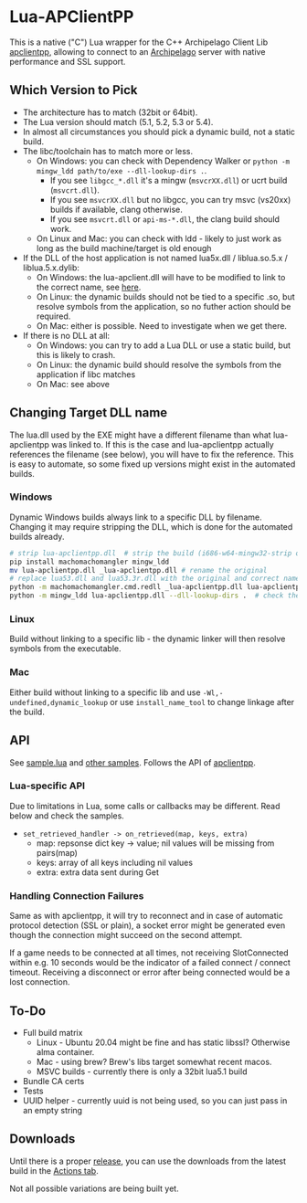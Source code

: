# Lua-APClientPP

This is a native ("C") Lua wrapper for the C++ Archipelago Client Lib
[apclientpp](https://github.com/black-sliver/apclientpp),
allowing to connect to an [Archipelago](https://archipelago.gg/) server with native performance and SSL support.


## Which Version to Pick

* The architecture has to match (32bit or 64bit).
* The Lua version should match (5.1, 5.2, 5.3 or 5.4).
* In almost all circumstances you should pick a dynamic build, not a static build.
* The libc/toolchain has to match more or less.
  * On Windows: you can check with Dependency Walker or `python -m mingw_ldd path/to/exe --dll-lookup-dirs .`.
    * If you see `libgcc_*.dll` it's a mingw (`msvcrXX.dll`) or ucrt build (`msvcrt.dll`).
    * If you see `msvcrXX.dll` but no libgcc, you can try msvc (vs20xx) builds if available, clang otherwise.
    * If you see `msvcrt.dll` or `api-ms-*.dll`, the clang build should work.
  * On Linux and Mac: you can check with ldd - likely to just work as long as the build machine/target is old enough
* If the DLL of the host application is not named lua5x.dll / liblua.so.5.x / liblua.5.x.dylib:
  * On Windows: the lua-apclient.dll will have to be modified to link to the correct name,
    see [here](#changing-target-dll-name).
  * On Linux: the dynamic builds should not be tied to a specific .so, but resolve symbols from the application,
    so no futher action should be required.
  * On Mac: either is possible. Need to investigate when we get there.
* If there is no DLL at all:
  * On Windows: you can try to add a Lua DLL or use a static build, but this is likely to crash.
  * On Linux: the dynamic build should resolve the symbols from the application if libc matches
  * On Mac: see above


## Changing Target DLL name

The lua.dll used by the EXE might have a different filename than what lua-apclientpp was linked to.
If this is the case and lua-apclientpp actually references the filename (see below), you will have to fix the reference.
This is easy to automate, so some fixed up versions might exist in the automated builds.

### Windows

Dynamic Windows builds always link to a specific DLL by filename.
Changing it may require stripping the DLL, which is done for the automated builds already.

```bash
# strip lua-apclientpp.dll  # strip the build (i686-w64-mingw32-strip or whatever)
pip install machomachomangler mingw_ldd
mv lua-apclientpp.dll _lua-apclientpp.dll # rename the original
# replace lua53.dll and lua53.3r.dll with the original and correct names below
python -m machomachomangler.cmd.redll _lua-apclientpp.dll lua-apclientpp.dll lua53.dll Lua5.3.3r.dll
python -m mingw_ldd lua-apclientpp.dll --dll-lookup-dirs .  # check the result, or use Dependency Walker
```

### Linux

Build without linking to a specific lib - the dynamic linker will then resolve symbols from the executable.

### Mac

Either build without linking to a specific lib and use `-Wl,-undefined,dynamic_lookup`
or use `install_name_tool` to change linkage after the build.


## API

See [sample.lua](https://github.com/black-sliver/lua-apclientpp/blob/main/samples/sample.lua)
and [other samples](https://github.com/black-sliver/lua-apclientpp/tree/main/samples).
Follows the API of [apclientpp](https://github.com/black-sliver/apclientpp).

### Lua-specific API

Due to limitations in Lua, some calls or callbacks may be different. Read below and check the samples.

* `set_retrieved_handler -> on_retrieved(map, keys, extra)`
  * map: repsonse dict key -> value; nil values will be missing from pairs(map)
  * keys: array of all keys including nil values
  * extra: extra data sent during Get

### Handling Connection Failures

Same as with apclientpp, it will try to reconnect and in case of automatic protocol detection (SSL or plain), a socket
error might be generated even though the connection might succeed on the second attempt.

If a game needs to be connected at all times, not receiving SlotConnected within e.g. 10 seconds would be the indicator
of a failed connect / connect timeout. Receiving a disconnect or error after being connected would be a lost connection.

## To-Do

* Full build matrix
  * Linux - Ubuntu 20.04 might be fine and has static libssl? Otherwise alma container.
  * Mac - using brew? Brew's libs target somewhat recent macos.
  * MSVC builds - currently there is only a 32bit lua5.1 build
* Bundle CA certs
* Tests
* UUID helper - currently uuid is not being used, so you can just pass in an empty string


## Downloads

Until there is a proper
[release](https://github.com/black-sliver/lua-apclientpp/releases),
you can use the downloads from the latest build in the
[Actions tab](https://github.com/black-sliver/lua-apclientpp/actions).

Not all possible variations are being built yet.
